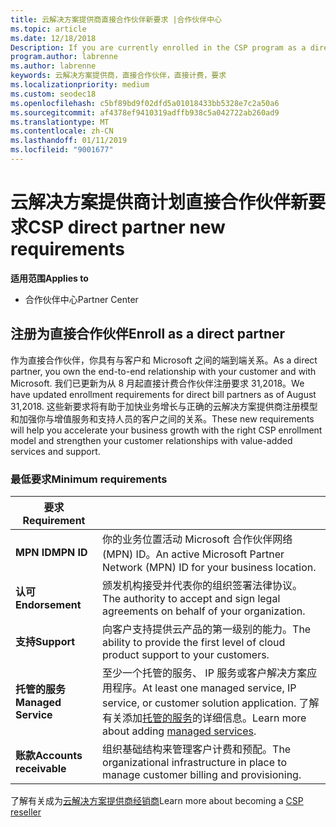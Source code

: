 ```yaml
---
title: 云解决方案提供商直接合作伙伴新要求 |合作伙伴中心
ms.topic: article
ms.date: 12/18/2018
Description: If you are currently enrolled in the CSP program as a direct partner, you should prepare to meet these updated support and services requirements.
program.author: labrenne
ms.author: labrenne
keywords: 云解决方案提供商，直接合作伙伴，直接计费，要求
ms.localizationpriority: medium
ms.custom: seodec18
ms.openlocfilehash: c5bf89bd9f02dfd5a01018433bb5328e7c2a50a6
ms.sourcegitcommit: af4378ef9410319adffb938c5a042722ab260ad9
ms.translationtype: MT
ms.contentlocale: zh-CN
ms.lasthandoff: 01/11/2019
ms.locfileid: "9001677"
---
```

# <a name="csp-direct-partner-new-requirements"></a><span data-ttu-id="bd7c5-103">云解决方案提供商计划直接合作伙伴新要求</span><span class="sxs-lookup"><span data-stu-id="bd7c5-103">CSP direct partner new requirements</span></span>

**<span data-ttu-id="bd7c5-104">适用范围</span><span class="sxs-lookup"><span data-stu-id="bd7c5-104">Applies to</span></span>**

- <span data-ttu-id="bd7c5-105">合作伙伴中心</span><span class="sxs-lookup"><span data-stu-id="bd7c5-105">Partner Center</span></span>

## <a name="enroll-as-a-direct-partner"></a><span data-ttu-id="bd7c5-106">注册为直接合作伙伴</span><span class="sxs-lookup"><span data-stu-id="bd7c5-106">Enroll as a direct partner</span></span>

<span data-ttu-id="bd7c5-107">作为直接合作伙伴，你具有与客户和 Microsoft 之间的端到端关系。</span><span class="sxs-lookup"><span data-stu-id="bd7c5-107">As a direct partner, you own the end-to-end relationship with your customer and with Microsoft.</span></span> <span data-ttu-id="bd7c5-108">我们已更新为从 8 月起直接计费合作伙伴注册要求 31,2018。</span><span class="sxs-lookup"><span data-stu-id="bd7c5-108">We have updated enrollment requirements for direct bill partners as of August 31,2018.</span></span> <span data-ttu-id="bd7c5-109">这些新要求将有助于加快业务增长与正确的云解决方案提供商注册模型和加强你与增值服务和支持人员的客户之间的关系。</span><span class="sxs-lookup"><span data-stu-id="bd7c5-109">These new requirements will help you accelerate your business growth with the right CSP enrollment model and strengthen your customer relationships with value-added services and support.</span></span> 

### <a name="minimum-requirements"></a><span data-ttu-id="bd7c5-110">最低要求</span><span class="sxs-lookup"><span data-stu-id="bd7c5-110">Minimum requirements</span></span>

|**<span data-ttu-id="bd7c5-111">要求</span><span class="sxs-lookup"><span data-stu-id="bd7c5-111">Requirement</span></span>**|                             |
|--------------------------------|--------------------------------------------------------------|
|**<span data-ttu-id="bd7c5-112">MPN ID</span><span class="sxs-lookup"><span data-stu-id="bd7c5-112">MPN ID</span></span>**   |<span data-ttu-id="bd7c5-113">你的业务位置活动 Microsoft 合作伙伴网络 (MPN) ID。</span><span class="sxs-lookup"><span data-stu-id="bd7c5-113">An active Microsoft Partner Network (MPN) ID for your business location.</span></span>   |
|**<span data-ttu-id="bd7c5-114">认可</span><span class="sxs-lookup"><span data-stu-id="bd7c5-114">Endorsement</span></span>**   |<span data-ttu-id="bd7c5-115">颁发机构接受并代表你的组织签署法律协议。</span><span class="sxs-lookup"><span data-stu-id="bd7c5-115">The authority to accept and sign legal agreements on behalf of your organization.</span></span>|
|**<span data-ttu-id="bd7c5-116">支持</span><span class="sxs-lookup"><span data-stu-id="bd7c5-116">Support</span></span>**   |<span data-ttu-id="bd7c5-117">向客户支持提供云产品的第一级别的能力。</span><span class="sxs-lookup"><span data-stu-id="bd7c5-117">The ability to provide the first level of cloud product support to your customers.</span></span>|
|**<span data-ttu-id="bd7c5-118">托管的服务</span><span class="sxs-lookup"><span data-stu-id="bd7c5-118">Managed Service</span></span>**   |<span data-ttu-id="bd7c5-119">至少一个托管的服务、 IP 服务或客户解决方案应用程序。</span><span class="sxs-lookup"><span data-stu-id="bd7c5-119">At least one managed service, IP service, or customer solution application.</span></span> <span data-ttu-id="bd7c5-120">了解有关添加[托管的服务](https://partner.microsoft.com/en-US/business-opportunities/managed-services-provider)的详细信息。</span><span class="sxs-lookup"><span data-stu-id="bd7c5-120">Learn more about adding [managed services](https://partner.microsoft.com/en-US/business-opportunities/managed-services-provider).</span></span>|
|**<span data-ttu-id="bd7c5-121">账款</span><span class="sxs-lookup"><span data-stu-id="bd7c5-121">Accounts receivable</span></span>** |<span data-ttu-id="bd7c5-122">组织基础结构来管理客户计费和预配。</span><span class="sxs-lookup"><span data-stu-id="bd7c5-122">The organizational infrastructure in place to manage customer billing and provisioning.</span></span> 

<span data-ttu-id="bd7c5-123">了解有关成为[云解决方案提供商经销商](https://partner.microsoft.com/cloud-solution-provider)</span><span class="sxs-lookup"><span data-stu-id="bd7c5-123">Learn more about becoming a [CSP reseller](https://partner.microsoft.com/cloud-solution-provider)</span></span>

<!-- for Jan 14 live date
## Transition from direct to indirect reseller

If you decide to move from a direct bill business to indirect reseller business,there are several steps you will need to take. To learn more about the transition, read [Transition from Cloud Solution Provider (CSP) direct partner to CSP indirect reseller](transition-direct-to-indirect) -->